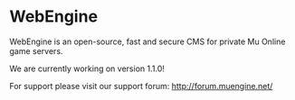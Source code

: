 # WebEngine
WebEngine is an open-source, fast and secure CMS for private Mu Online game servers.

We are currently working on version 1.1.0!

For support please visit our support forum:
http://forum.muengine.net/
